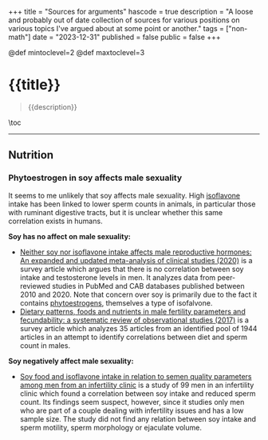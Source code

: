 +++
title = "Sources for arguments"
hascode = true
description = "A loose and probably out of date collection of sources for various positions on various topics I've argued about at some point or another."
tags = ["non-math"]
date = "2023-12-31"
published = false
public = false
+++

@def mintoclevel=2
@def maxtoclevel=3

# {{title}}

> {{description}}

\toc

---

## Nutrition

### Phytoestrogen in soy affects male sexuality

It seems to me unlikely that soy affects male sexuality. High [isoflavone](https://en.wikipedia.org/wiki/Isoflavone) intake has been linked to lower sperm counts in animals, in particular those with ruminant digestive tracts, but it is unclear whether this same correlation exists in humans.

**Soy has no affect on male sexuality:**
- [Neither soy nor isoflavone intake affects male reproductive hormones: An expanded and updated meta-analysis of clinical studies (2020)](https://pubmed.ncbi.nlm.nih.gov/33383165/) is a survey article which argues that there is no correlation between soy intake and testosterone levels in men. It analyzes data from peer-reviewed studies in PubMed and CAB databases published between 2010 and 2020. Note that concern over soy is primarily due to the fact it contains [phytoestrogens](https://en.wikipedia.org/wiki/Phytoestrogen#Effects_on_humans), themselves a type of isofalvone.
- [Dietary patterns, foods and nutrients in male fertility parameters and fecundability: a systematic review of observational studies (2017)](https://pubmed.ncbi.nlm.nih.gov/28333357/) is a survey article which analyzes 35 articles from an identified pool of 1944 articles in an attempt to identify correlations between diet and sperm count in males. 

**Soy negatively affect male sexuality:**
- [Soy food and isoflavone intake in relation to semen quality parameters among men from an infertility clinic](https://pubmed.ncbi.nlm.nih.gov/18650557/) is a study of 99 men in an infertility clinic which found a correlation between soy intake and reduced sperm count. Its findings seem suspect, however, since it studies only men who are part of a couple dealing with infertility issues and has a low sample size. The study did not find any relation between soy intake and sperm motility, sperm morphology or ejaculate volume.



